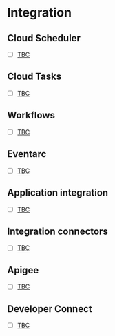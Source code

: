 # Integration

## Cloud Scheduler 

- [ ] [TBC]()

## Cloud Tasks 

- [ ] [TBC]()

## Workflows 

- [ ] [TBC]()

## Eventarc 

- [ ] [TBC]()

## Application integration 

- [ ] [TBC]()

## Integration connectors 

- [ ] [TBC]()

## Apigee 

- [ ] [TBC]()

## Developer Connect 

- [ ] [TBC]()

